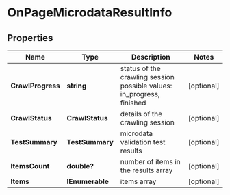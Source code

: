 # OnPageMicrodataResultInfo


## Properties

| Name | Type | Description | Notes |
|------------ | ------------- | ------------- | -------------|
**CrawlProgress** | **string** | status of the crawling session<br>possible values: in_progress, finished |[optional]|
**CrawlStatus** | **CrawlStatus** | details of the crawling session |[optional]|
**TestSummary** | **TestSummary** | microdata validation test results |[optional]|
**ItemsCount** | **double?** | number of items in the results array |[optional]|
**Items** | **IEnumerable<OnPageMicrodataItem>** | items array |[optional]|